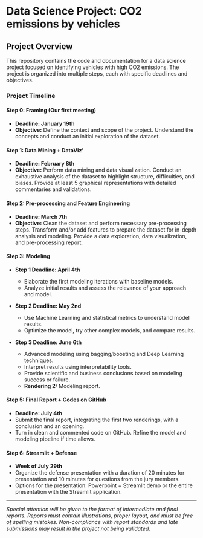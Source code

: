 # Data Science Project: CO2 emissions by vehicles
## Project Overview

This repository contains the code and documentation for a data science project focused on identifying vehicles with high CO2 emissions. The project is organized into multiple steps, each with specific deadlines and objectives.

### Project Timeline

#### Step 0: Framing (Our first meeting)
- **Deadline: January 19th**
- **Objective:** Define the context and scope of the project. Understand the concepts and conduct an initial exploration of the dataset.

#### Step 1: Data Mining + DataViz’
- **Deadline: February 8th**
- **Objective:** Perform data mining and data visualization. Conduct an exhaustive analysis of the dataset to highlight structure, difficulties, and biases. Provide at least 5 graphical representations with detailed commentaries and validations.

#### Step 2: Pre-processing and Feature Engineering
- **Deadline: March 7th**
- **Objective:** Clean the dataset and perform necessary pre-processing steps. Transform and/or add features to prepare the dataset for in-depth analysis and modeling. Provide a data exploration, data visualization, and pre-processing report.

#### Step 3: Modeling
- **Step 1 Deadline: April 4th**
  - Elaborate the first modeling iterations with baseline models.
  - Analyze initial results and assess the relevance of your approach and model.

- **Step 2 Deadline: May 2nd**
  - Use Machine Learning and statistical metrics to understand model results.
  - Optimize the model, try other complex models, and compare results.

- **Step 3 Deadline: June 6th**
  - Advanced modeling using bagging/boosting and Deep Learning techniques.
  - Interpret results using interpretability tools.
  - Provide scientific and business conclusions based on modeling success or failure.
  - **Rendering 2:** Modeling report.

#### Step 5: Final Report + Codes on GitHub
- **Deadline: July 4th**
- Submit the final report, integrating the first two renderings, with a conclusion and an opening.
- Turn in clean and commented code on GitHub. Refine the model and modeling pipeline if time allows.

#### Step 6: Streamlit + Defense
- **Week of July 29th**
- Organize the defense presentation with a duration of 20 minutes for presentation and 10 minutes for questions from the jury members.
- Options for the presentation: Powerpoint + Streamlit demo or the entire presentation with the Streamlit application.

---

*Special attention will be given to the format of intermediate and final reports. Reports must contain illustrations, proper layout, and must be free of spelling mistakes. Non-compliance with report standards and late submissions may result in the project not being validated.*
